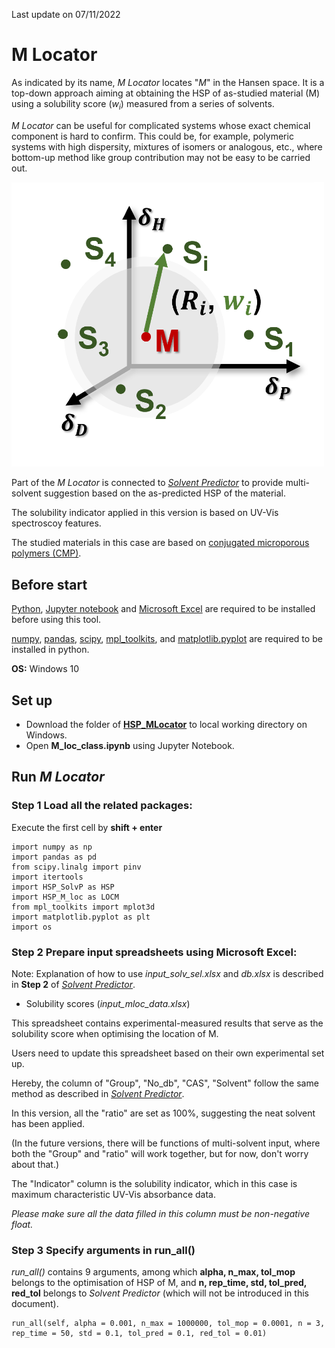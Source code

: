 Last update on 07/11/2022

# M Locator

As indicated by its name, *M Locator* locates "*M*" in the Hansen space. It is a top-down approach aiming at obtaining the HSP of as-studied material (M) using a solubility score (*w<sub>i</sub>*) measured from a series of solvents.

*M Locator* can be useful for complicated systems whose exact chemical component is hard to confirm. This could be, for example, polymeric systems with high dispersity, mixtures of isomers or analogous, etc., where bottom-up method like group contribution may not be easy to be carried out. 

<p>
  <img src=https://github.com/xueannafang/hsp-toolkits/blob/main/figs/m_loc_sch.png width=500>
  </p>

Part of the *M Locator* is connected to [*Solvent Predictor*](https://github.com/xueannafang/hsp-toolkits/edit/main/HSP_SolventPredictor/solv_pred_readme.md) to provide multi-solvent suggestion based on the as-predicted HSP of the material.

The solubility indicator applied in this version is based on UV-Vis spectroscoy features.

The studied materials in this case are based on [conjugated microporous polymers (CMP)](https://www.sciencedirect.com/topics/engineering/conjugated-microporous-polymer).


## Before start

[Python](https://www.python.org/),
[Jupyter notebook](https://jupyter.org/)
and [Microsoft Excel](https://www.microsoft.com/en-us/microsoft-365/excel) are required to be installed before using this tool.

[numpy](https://numpy.org/),
[pandas](https://pandas.pydata.org/), 
[scipy](https://docs.scipy.org/doc/), 
[mpl_toolkits](https://matplotlib.org/1.3.0/mpl_toolkits/index.html), and 
[matplotlib.pyplot](https://matplotlib.org/3.5.3/api/_as_gen/matplotlib.pyplot.html) are required to be installed in python.

**OS:** Windows 10

## Set up

- Download the folder of [**HSP_MLocator**](https://github.com/xueannafang/hsp-toolkits/tree/main/HSP_MLocator) to local working directory on Windows.
- Open **M_loc_class.ipynb** using Jupyter Notebook.

## Run *M Locator*

### Step 1 Load all the related packages:

Execute the first cell by **shift + enter**
```
import numpy as np
import pandas as pd
from scipy.linalg import pinv
import itertools
import HSP_SolvP as HSP
import HSP_M_loc as LOCM
from mpl_toolkits import mplot3d
import matplotlib.pyplot as plt
import os
```
### Step 2 Prepare input spreadsheets using Microsoft Excel:

Note: Explanation of how to use *input_solv_sel.xlsx* and *db.xlsx* is described in **Step 2** of [*Solvent Predictor*](https://github.com/xueannafang/hsp-toolkits/edit/main/HSP_SolventPredictor/solv_pred_readme.md).

- Solubility scores (*input_mloc_data.xlsx*)

This spreadsheet contains experimental-measured results that serve as the solubility score when optimising the location of M.

Users need to update this spreadsheet based on their own experimental set up.

Hereby, the column of "Group", "No_db", "CAS", "Solvent" follow the same method as described in [*Solvent Predictor*](https://github.com/xueannafang/hsp-toolkits/edit/main/HSP_SolventPredictor/solv_pred_readme.md).

In this version, all the "ratio" are set as 100%, suggesting the neat solvent has been applied.

(In the future versions, there will be functions of multi-solvent input, where both the "Group" and "ratio" will work together, but for now, don't worry about that.)

The "Indicator" column is the solubility indicator, which in this case is maximum characteristic UV-Vis absorbance data.

*Please make sure all the data filled in this column must be non-negative float.*

### Step 3 Specify arguments in run_all()

*run_all()* contains 9 arguments, among which **alpha, n_max, tol_mop** belongs to the optimisation of HSP of M, and **n, rep_time, std, tol_pred, red_tol** belongs to *Solvent Predictor* (which will not be introduced in this document).

```
run_all(self, alpha = 0.001, n_max = 1000000, tol_mop = 0.0001, n = 3, rep_time = 50, std = 0.1, tol_pred = 0.1, red_tol = 0.01)
```



